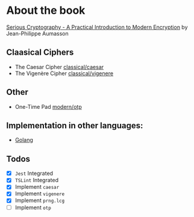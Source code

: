 # About the book

[Serious Cryptography - A Practical Introduction to Modern Encryption](https://nostarch.com/seriouscrypto) by Jean-Philippe Aumasson

## Claasical Ciphers

- The Caesar Cipher [classical/caesar](classical/caesar)
- The Vigenère Cipher [classical/vigenere](classical/vigenere)

## Other

- One-Time Pad [modern/otp](modern/otp)

## Implementation in other languages:

- [Golang](https://github.com/ziliwesley/serious-cryptography)

## Todos

- [x] `Jest` Integrated
- [x] `TSLint` Integrated
- [x] Implement `caesar`
- [x] Implement `vigenere`
- [x] Implement `prng.lcg`
- [ ] Implement `otp`
